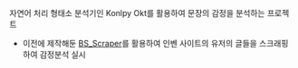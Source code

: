 자연어 처리 형태소 분석기인 Konlpy Okt를 활용하여 문장의 감정을 분석하는 프로젝트

- 이전에 제작해둔 [BS_Scraper](https://github.com/brownnyi/BS_scraper)를 활용하여 인벤 사이트의 유저의 글들을 스크래핑 하여 감정분석 실시
